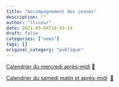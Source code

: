 ```yaml
---
title: "Accompagnement des jeunes"
description: ""
author: "llicour"
date: 2021-09-04T18:43:14
draft: false
categories: ["news"]
tags: []
original_category: "publique"
---
```


[Calendrier du mercredi après-midi](#mercredi_pm)&nbsp;[🔗](https://framadate.org/D8AsDfO2I1tBMQxu)

[Calendrier du samedi matin et après-midi](#samedi_am)&nbsp;&nbsp;[🔗](https://framadate.org/APV3jgIiSvmbHwy4)